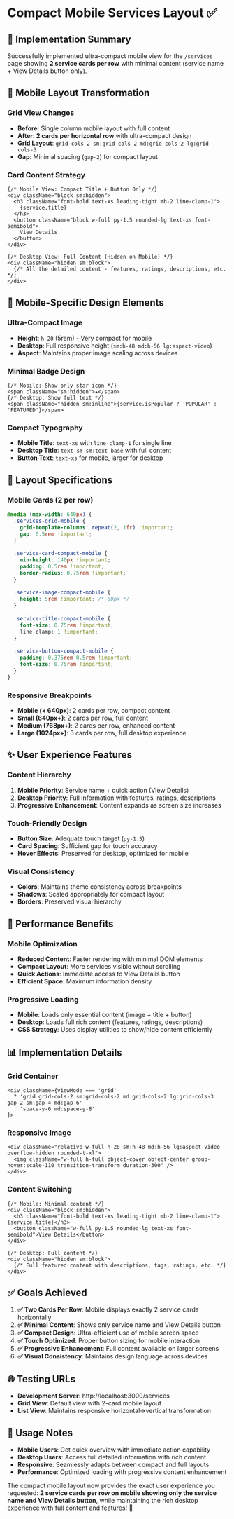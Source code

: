 # Compact Mobile Services Layout ✅

## 🎯 Implementation Summary
Successfully implemented ultra-compact mobile view for the `/services` page showing **2 service cards per row** with minimal content (service name + View Details button only).

## 📱 Mobile Layout Transformation

### **Grid View Changes**
- **Before**: Single column mobile layout with full content
- **After**: **2 cards per horizontal row** with ultra-compact design
- **Grid Layout**: `grid-cols-2 sm:grid-cols-2 md:grid-cols-2 lg:grid-cols-3`
- **Gap**: Minimal spacing (`gap-2`) for compact layout

### **Card Content Strategy**
```tsx
{/* Mobile View: Compact Title + Button Only */}
<div className="block sm:hidden">
  <h3 className="font-bold text-xs leading-tight mb-2 line-clamp-1">
    {service.title}
  </h3>
  <button className="block w-full py-1.5 rounded-lg text-xs font-semibold">
    View Details
  </button>
</div>

{/* Desktop View: Full Content (Hidden on Mobile) */}
<div className="hidden sm:block">
  {/* All the detailed content - features, ratings, descriptions, etc. */}
</div>
```

## 🎨 Mobile-Specific Design Elements

### **Ultra-Compact Image**
- **Height**: `h-20` (5rem) - Very compact for mobile
- **Desktop**: Full responsive height (`sm:h-48 md:h-56 lg:aspect-video`)
- **Aspect**: Maintains proper image scaling across devices

### **Minimal Badge Design**
```tsx
{/* Mobile: Show only star icon */}
<span className="sm:hidden">★</span>
{/* Desktop: Show full text */}
<span className="hidden sm:inline">{service.isPopular ? 'POPULAR' : 'FEATURED'}</span>
```

### **Compact Typography**
- **Mobile Title**: `text-xs` with `line-clamp-1` for single line
- **Desktop Title**: `text-sm sm:text-base` with full content
- **Button Text**: `text-xs` for mobile, larger for desktop

## 📐 Layout Specifications

### **Mobile Cards (2 per row)**
```css
@media (max-width: 640px) {
  .services-grid-mobile {
    grid-template-columns: repeat(2, 1fr) !important;
    gap: 0.5rem !important;
  }
  
  .service-card-compact-mobile {
    min-height: 140px !important;
    padding: 0.5rem !important;
    border-radius: 0.75rem !important;
  }
  
  .service-image-compact-mobile {
    height: 5rem !important; /* 80px */
  }
  
  .service-title-compact-mobile {
    font-size: 0.75rem !important;
    line-clamp: 1 !important;
  }
  
  .service-button-compact-mobile {
    padding: 0.375rem 0.5rem !important;
    font-size: 0.75rem !important;
  }
}
```

### **Responsive Breakpoints**
- **Mobile (< 640px)**: 2 cards per row, compact content
- **Small (640px+)**: 2 cards per row, full content
- **Medium (768px+)**: 2 cards per row, enhanced content  
- **Large (1024px+)**: 3 cards per row, full desktop experience

## ✨ User Experience Features

### **Content Hierarchy**
1. **Mobile Priority**: Service name + quick action (View Details)
2. **Desktop Priority**: Full information with features, ratings, descriptions
3. **Progressive Enhancement**: Content expands as screen size increases

### **Touch-Friendly Design**
- **Button Size**: Adequate touch target (`py-1.5`) 
- **Card Spacing**: Sufficient gap for touch accuracy
- **Hover Effects**: Preserved for desktop, optimized for mobile

### **Visual Consistency**
- **Colors**: Maintains theme consistency across breakpoints
- **Shadows**: Scaled appropriately for compact layout
- **Borders**: Preserved visual hierarchy

## 🚀 Performance Benefits

### **Mobile Optimization**
- **Reduced Content**: Faster rendering with minimal DOM elements
- **Compact Layout**: More services visible without scrolling
- **Quick Actions**: Immediate access to View Details button
- **Efficient Space**: Maximum information density

### **Progressive Loading**
- **Mobile**: Loads only essential content (image + title + button)
- **Desktop**: Loads full rich content (features, ratings, descriptions)
- **CSS Strategy**: Uses display utilities to show/hide content efficiently

## 📊 Implementation Details

### **Grid Container**
```tsx
<div className={viewMode === 'grid' 
  ? 'grid grid-cols-2 sm:grid-cols-2 md:grid-cols-2 lg:grid-cols-3 gap-2 sm:gap-4 md:gap-6' 
  : 'space-y-6 md:space-y-8'
}>
```

### **Responsive Image**
```tsx
<div className="relative w-full h-20 sm:h-48 md:h-56 lg:aspect-video overflow-hidden rounded-t-xl">
  <img className="w-full h-full object-cover object-center group-hover:scale-110 transition-transform duration-300" />
</div>
```

### **Content Switching**
```tsx
{/* Mobile: Minimal content */}
<div className="block sm:hidden">
  <h3 className="font-bold text-xs leading-tight mb-2 line-clamp-1">{service.title}</h3>
  <button className="w-full py-1.5 rounded-lg text-xs font-semibold">View Details</button>
</div>

{/* Desktop: Full content */}
<div className="hidden sm:block">
  {/* Full featured content with descriptions, tags, ratings, etc. */}
</div>
```

## ✅ Goals Achieved

1. **✅ Two Cards Per Row**: Mobile displays exactly 2 service cards horizontally
2. **✅ Minimal Content**: Shows only service name and View Details button
3. **✅ Compact Design**: Ultra-efficient use of mobile screen space
4. **✅ Touch Optimized**: Proper button sizing for mobile interaction
5. **✅ Progressive Enhancement**: Full content available on larger screens
6. **✅ Visual Consistency**: Maintains design language across devices

## 🌐 Testing URLs

- **Development Server**: http://localhost:3000/services
- **Grid View**: Default view with 2-card mobile layout
- **List View**: Maintains responsive horizontal→vertical transformation

## 📝 Usage Notes

- **Mobile Users**: Get quick overview with immediate action capability
- **Desktop Users**: Access full detailed information with rich content
- **Responsive**: Seamlessly adapts between compact and full layouts
- **Performance**: Optimized loading with progressive content enhancement

The compact mobile layout now provides the exact user experience you requested: **2 service cards per row on mobile showing only the service name and View Details button**, while maintaining the rich desktop experience with full content and features! 🎉
